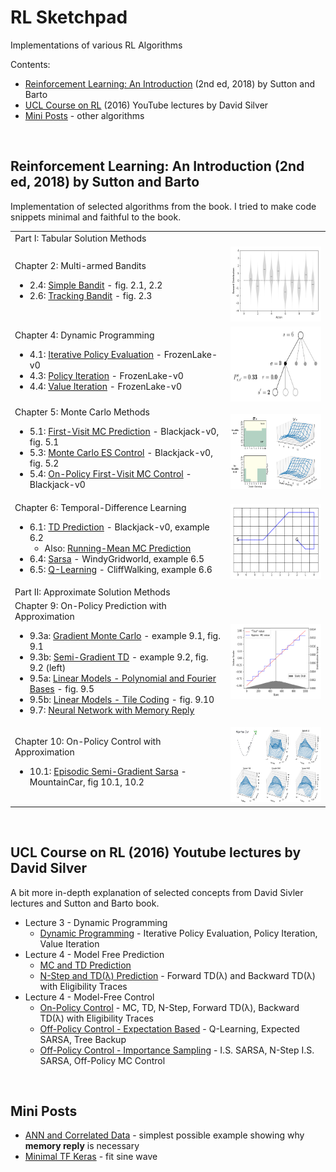 <h1> RL Sketchpad </h1>

Implementations of various RL Algorithms

Contents:
<ul>
  <li><a href="#rl-introduction">Reinforcement Learning: An Introduction</a> (2nd ed, 2018) by Sutton and Barto</li>
  <li><a href="#ucl-course-on-rl">UCL Course on RL</a> (2016) YouTube lectures by David Silver</li>
  <li><a href="#mini-posts">Mini Posts</a> - other algorithms</li>
</ul>

<br/>

<h2 id="rl-introduction"> Reinforcement Learning: An Introduction (2nd ed, 2018) by Sutton and Barto </h2>

Implementation of selected algorithms from the book. I tried to make code snippets minimal and faithful to the book.

<table>
  <tr>
    <td> Part I: Tabular Solution Methods </td>
    <td> </td>
  </tr>
 
  <tr>
    <td>
      <div>
        Chapter 2: Multi-armed Bandits
        <ul>
          <li> 2.4: <a href="https://marcinbogdanski.github.io/rl-sketchpad/RL_An_Introduction_2018/0204_Simple_Bandit.html">Simple Bandit</a> - fig. 2.1, 2.2 </li>
          <li> 2.6: <a href="https://marcinbogdanski.github.io/rl-sketchpad/RL_An_Introduction_2018/0206_Tracking_Bandit.html"> Tracking Bandit</a> - fig. 2.3 </li>
        </ul>
      </div>
    </td>
    <td style="border-color: white;">
      <img height="120" src="RL_An_Introduction_2018/assets/fig_0201.png" alt="fig_0201.png"/>
    </td>
  </tr>

  <tr>
    <td>
      <div>
        Chapter 4: Dynamic Programming
        <ul>
          <li> 4.1: <a href="https://marcinbogdanski.github.io/rl-sketchpad/RL_An_Introduction_2018/0401_Iterative_Policy_Evaluation.html">Iterative Policy Evaluation</a> - FrozenLake-v0 <!--gw 4.1 --> </li>
          <li> 4.3: <a href="https://marcinbogdanski.github.io/rl-sketchpad/RL_An_Introduction_2018/0403_Policy_Iteration.html">Policy Iteration</a> - FrozenLake-v0 <!--gw, car-re, e4.2 f4.2 --> </li>
          <li> 4.4: <a href="https://marcinbogdanski.github.io/rl-sketchpad/RL_An_Introduction_2018/0404_Value_Iteration.html">Value Iteration</a> - FrozenLake-v0 <!-- gambler problem, fig 4.3 --> </li>
        </ul>
      </div>
    </td>
    <td style="border-color: white;">
      <img height="120" src="RL_An_Introduction_2018/assets/0401_model_diagram.png" alt="0401_model_diagram.png"/>
    </td>
  </tr>
  
  
  <tr>
    <td>
      <div>
        Chapter 5: Monte Carlo Methods
        <ul>
          <li> 5.1: <a href="https://marcinbogdanski.github.io/rl-sketchpad/RL_An_Introduction_2018/0501_First_Visit_MC_Prediction.html">First-Visit MC Prediction</a> - Blackjack-v0, fig. 5.1 </li>
          <li> 5.3: <a href="https://marcinbogdanski.github.io/rl-sketchpad/RL_An_Introduction_2018/0503_Monte_Carlo_ES_Control.html">Monte Carlo ES Control</a> - Blackjack-v0, fig. 5.2 </li>
          <li> 5.4: <a href="https://marcinbogdanski.github.io/rl-sketchpad/RL_An_Introduction_2018/0504_On_Policy_First_Visit_MC_Control.html">On-Policy First-Visit MC Control</a> - Blackjack-v0 </li>
        </ul>
      </div>
    </td>
    <td style="border-color: white;">
      <img height="120" src="RL_An_Introduction_2018/assets/fig_0503.png" alt="fig_0503.png"/>
    </td>
  </tr>
  
  <tr>
    <td>
      <div>
        Chapter 6: Temporal-Difference Learning
        <ul>
          <li> 6.1: <a href="https://marcinbogdanski.github.io/rl-sketchpad/RL_An_Introduction_2018/0601_TD_Prediction.html">TD Prediction</a> - Blackjack-v0, example 6.2 
              <ul><li> Also: <a href="https://marcinbogdanski.github.io/rl-sketchpad/RL_An_Introduction_2018/0601_TD_Prediction.html">Running-Mean MC Prediction</a> </li></ul>
          </li>
          <li> 6.4: <a href="https://marcinbogdanski.github.io/rl-sketchpad/RL_An_Introduction_2018/0604_Sarsa.html">Sarsa</a> - WindyGridworld, example 6.5 </li>
          <li> 6.5: <a href="https://marcinbogdanski.github.io/rl-sketchpad/RL_An_Introduction_2018/0605_Q_Learning.html">Q-Learning</a> - CliffWalking, example 6.6 </li>
        </ul>
      </div>
    </td>
    <td style="border-color: white;">
      <img height="120" src="RL_An_Introduction_2018/assets/fig_0604a.png" alt="fig_0604a.png"/>
    </td>
  </tr>

  <tr>
    <td> Part II: Approximate Solution Methods </td>
    <td> </td>
  </tr>
  
  <tr>
    <td>
      <div>
        Chapter 9: On-Policy Prediction with Approximation
        <ul>
          <li> 9.3a: <a href="https://marcinbogdanski.github.io/rl-sketchpad/RL_An_Introduction_2018/0903a_Gradient_MC.html">Gradient Monte Carlo</a> - example 9.1, fig. 9.1 <!-- calc "true" --> </li>
          <li> 9.3b: <a href="https://marcinbogdanski.github.io/rl-sketchpad/RL_An_Introduction_2018/0903b_Semi_Gradient_TD.html">Semi-Gradient TD</a> - example 9.2, fig. 9.2 (left) </li>
          <li> 9.5a: <a href="https://marcinbogdanski.github.io/rl-sketchpad/RL_An_Introduction_2018/0905a_LM_Poly_Fourier.html">Linear Models - Polynomial and Fourier Bases</a> - fig. 9.5 </li>
          <li> 9.5b: <a href="https://marcinbogdanski.github.io/rl-sketchpad/RL_An_Introduction_2018/0905b_LM_Agg_Tile.html">Linear Models - Tile Coding</a> - fig. 9.10 </li>
          <li> 9.7: <a href="https://marcinbogdanski.github.io/rl-sketchpad/RL_An_Introduction_2018/0907_ANN.html">Neural Network with Memory Reply</a> </li>
        </ul>
      </div>
    </td>
    <td style="border-color: white;">
      <img height="120" src="RL_An_Introduction_2018/assets/fig_0901.png" alt="fig_0901.png"/>
    </td>
  </tr>
  
  <tr>
    <td>
      <div>
        Chapter 10: On-Policy Control with Approximation
        <ul>
          <li> 10.1: <a href="https://marcinbogdanski.github.io/rl-sketchpad/RL_An_Introduction_2018/1001_Episodic_Semi_Gradient_Sarsa.html">Episodic Semi-Gradient Sarsa</a> - MountainCar, fig 10.1, 10.2 </li>
        </ul>
      </div>
    </td>
    <td style="border-color: white;">
      <img height="120" src="RL_An_Introduction_2018/assets/fig_1001.png" alt="fig_1001.png"/>
    </td>
  </tr>

<!--
  <tr>
    <td>
      <div>
        Chapter Chapter
        <ul>
          <li> <a href=""></a> </li>
          <li> <a href=""></a> </li>
        </ul>
      </div>
    </td>
    <td style="border-color: white;">
      <img height="100" src=""/>
    </td>
  </tr>
-->
  
</table>


<!--
## Reinforcement Learning
### Reinforcement Learning: An Introduction (2nd ed, 2018) by Sutton and Barto
* Part I: Tabular Solution Methods
  * Chapter 2: Multi-armed Bandits
    * 2.4: [Simple Bandit](RL_An_Introduction_2018/0204_Simple_Bandit.ipynb) - fig. 2.1, 2.2
    * 2.6: [Tracking Bandit](RL_An_Introduction_2018/0206_Tracking_Bandit.ipynb) - fig. 2.3
  * Chapter 4: Dynamic Programming
    * 4.1: [Iterative Policy Evaluation](RL_An_Introduction_2018/0401_Iterative_Policy_Evaluation.ipynb) - FrozenLake-v0 
    * 4.3: [Policy Iteration](RL_An_Introduction_2018/0403_Policy_Iteration.ipynb) - FrozenLake-v0 
    * 4.4: [Value Iteration](RL_An_Introduction_2018/0404_Value_Iteration.ipynb) - FrozenLake-v0 
  * Chapter 5: Monte Carlo Methods
    * 5.1: [First-Visit MC Prediction](RL_An_Introduction_2018/0501_First_Visit_MC_Prediction.ipynb) - Blackjack-v0, fig. 5.1
    * 5.3: [Monte Carlo ES Control](RL_An_Introduction_2018/0503_Monte_Carlo_ES_Control.ipynb) - Blackjack-v0, fig. 5.2
    * 5.4: [On-Policy First-Visit MC Control](RL_An_Introduction_2018/0504_On_Policy_First_Visit_MC_Control.ipynb) - Blackjack-v0
  * Chapter 6: Temporal-Difference Learning
    * 6.1: [TD Prediction](RL_An_Introduction_2018/0601_TD_Prediction.ipynb) - Blackjack-v0, example 6.2, [Running-Mean MC Prediction](RL_An_Introduction_2018/0601_TD_Prediction.ipynb#Right-figure) alg.
    * 6.4: [Sarsa](RL_An_Introduction_2018/0604_Sarsa.ipynb) - WindyGridworld, example 6.5
    * 6.5: [Q-Learning](RL_An_Introduction_2018/0605_Q_Learning.ipynb) - CliffWalking, example 6.6
* Part II: Approximate Solution Methods
  * Chapter 9: On-Policy Prediction with Approximation
    * 9.3a: [Gradient Monte Carlo](RL_An_Introduction_2018/0903a_Gradient_MC.ipynb) - example 9.1, fig. 9.1 
    * 9.3b: [Semi-Gradient TD](RL_An_Introduction_2018/0903b_Semi_Gradient_TD.ipynb) - example 9.2, fig. 9.2 (left)
    * 9.5a: [Linear Models - Polynomial and Fourier Bases](RL_An_Introduction_2018/0905a_LM_Poly_Fourier.ipynb) - fig. 9.5
    * 9.5b: [Linear Models - Tile Coding](RL_An_Introduction_2018/0905b_LM_Tile_Coding.ipynb) - fig. 9.10
  * Chapter 10: On-Policy Control with Approximation
    * 10.1: [Episodic Semi-Gradient Sarsa](RL_An_Introduction_2018/1001_Episodic_Semi_Gradient_Sarsa.ipynb) - MountainCar, fig 10.1, 10.2
-->


<!-- 4.1    gw 4.1 -->
<!-- 4.3    gw, car-re, e4.2 f4.2 -->
<!-- 4.4    gambler problem, fig 4.3 -->
<!-- 9.3a   calc "true" -->

<!--* Chapter 1: Introduction -->
<!--  * Section 1.5: [Tic-Tac-Toe]() -->

<!--  * Section 2.7: [UCB Bandit]() - plot figure 2.4 -->
<!--  * Section 2.8: [Gradient Bandit]() - plot figure 2.5 -->
<!--  * Section 2.10: [Bandit Parameter Study]() - plot figure 2.6 -->

<!--  * Section 5.6: [Off-Policy MC Prediction](RL_An_Introduction_2018/0506_Off_Policy_MC_Prediction.ipynb) - fig. 5.3, 5.4-->
<!--  * Section 5.7: [Off-Policy MC Control](RL_An_Introduction_2018/0507_Off_Policy_MC_Control.ipynb) -->
<!--  * Section 5.8*: discounting aware IS -->
<!--  * Section 5.9*: per-decision IS -->

<!--  * Section 6.3: batch TD and MC - figure 6.2 -->
<!--  * Section 6.6: Expected Sarsa - figure 6.3, compare corridor? -->
<!--  * Section 6.7: Double Q-Learning - example 6.5 -->

<!--  * Section 7.1: N-Step TD Prediction - figure 7.2 -->
<!--  * Section 7.2: N-Step Sarsa - figure 7.4, +compare corridor? -->
<!--  * Section 7.3: Off-Policy N-Step Sarsa - importance sampling -->
<!--  * Section 7.5: N-Step Tree Backup -->
<!--  * Section 7.6: N-Step Q(phi?) - unifying algorithm -->

<!--  * Section 8.1: Random-Sample One-Step Tabular Q-Planning -->
<!--  * Section 8.2: Tabular Dyna-Q - dyna maze, fig 8.2, 8.3 -->
<!--  * Section 8.3: Fig 8.4, 8.5 (model is wrong) -->
<!--  * Section 8.4: Prioritized sweeping - example 8.4 -->
<!--  * Section 8.5: expected vs sample updates - figure 8.7 -->
<!--  * Section 8.6: trajectorry sampling - figure 8.8 -->
<!--  * Section 8.8, 8.9, 8.10, 8.11: planning at decision time - .. - MCTS -->

<!-- * Section 9.4 [N-Step Semi-Gradient TD]() - fig 9.2 (right)? -->
<!-- * Section 9.5 [Coarse Coding]() - square wave, fig 9.8 -->
<!-- * Section 9.8 [Least-Squares TD]() -->

<!-- * Section 10.2: [Semi-Gradient N-Step Sarsa]() - fig 10.3, 10.4 -->
<!-- * Section 10.3: [Differential Semi-Gradient Sarsa]() - avg. reward, fig. 10.5 -->
<!-- * Section 10.3: [Differential Semi-Gradient N-Step Sarsa]() -->

<!-- * Section 11.2* Off-policy divergence, fig 11.2 -->
<!-- * Section 11.7* Gradient-TD Methods fig 11.5 -->
<!-- * Section 11.8* Emphatic-TD Methods fig 11.5 -->

<!-- * Section 12.2: TD(λ) fig 12.3 -->
<!-- * Section 12.5: True Online TD(λ) fig 12.8 -->
<!-- * Section 12.7: Sarsa(λ) and True Online Sarsa(λ) - fig. 12.10, 12.11 -->
<!-- * Section 12.13: fig 12.14 -->

<!-- * Section 13.3: REINFORCE -->
<!-- * Section 13.4: REINFORCE with Baseline -->
<!-- * Section 13.5: One-Step Actor-Critic & Actor-Critic with Eligibility Traces (episodic) -->
<!-- * Section 13.6: Actor-Critic with Eligibility Traces (continuing) -->

<!--
* Linear Functions
  * Buckets
  * Tiles
* On-policy control - mountain car
* average reward [...]
* eligibility traces[...]
* policy gradients [...]
-->

<br/>



<h2 id="ucl-course-on-rl"> UCL Course on RL (2016) Youtube lectures by David Silver </h2>

A bit more in-depth explanation of selected concepts from David Sivler lectures and Sutton and Barto book.

<ul>
  <li>
    Lecture 3 - Dynamic Programming
    <ul>
      <li><a href="https://marcinbogdanski.github.io/rl-sketchpad/UCL_Course_on_RL/Lecture03_DP/DynamicProgramming.html">Dynamic Programming</a> - Iterative Policy Evaluation, Policy Iteration, Value Iteration</li>    
    </ul>
  </li>
  
  <li>
    Lecture 4 - Model Free Prediction
    <ul>
      <li><a href="https://marcinbogdanski.github.io/rl-sketchpad/UCL_Course_on_RL/Lecture04_Pred/ModelFreePrediction_Part1.html">MC and TD Prediction</a></li>
      <li><a href="https://marcinbogdanski.github.io/rl-sketchpad/UCL_Course_on_RL/Lecture04_Pred/ModelFreePrediction_Part2.html">N-Step and TD(λ) Prediction</a> - Forward TD(λ) and Backward TD(λ) with Eligibility Traces</li>    
    </ul>
  </li>
  
  <li>
    Lecture 4 - Model-Free Control
    <ul>
      <li><a href="https://marcinbogdanski.github.io/rl-sketchpad/UCL_Course_on_RL/Lecture05_Ctrl/ModelFreeControl_Part1.html">On-Policy Control</a> - MC, TD, N-Step, Forward TD(λ), Backward TD(λ) with Eligibility Traces</li>
      <li><a href="https://marcinbogdanski.github.io/rl-sketchpad/UCL_Course_on_RL/Lecture05_Ctrl/ModelFreeControl_Part2.html">Off-Policy Control - Expectation Based</a> - Q-Learning, Expected SARSA, Tree Backup</li>
      <li><a href="https://marcinbogdanski.github.io/rl-sketchpad/UCL_Course_on_RL/Lecture05_Ctrl/ModelFreeControl_Part3.html">Off-Policy Control - Importance Sampling</a> - I.S. SARSA, N-Step I.S. SARSA, Off-Policy MC Control</li>
    </ul>
  </li>
</ul>

<br/>

<h2 id="mini-posts"> Mini Posts </h2>



<ul>
  <li><a href="https://marcinbogdanski.github.io/rl-sketchpad/Mini_Posts/ANN_Correlated_Data.html">ANN and Correlated Data</a> - simplest possible example showing why <b>memory reply</b> is necessary</li>
  <li><a href="https://marcinbogdanski.github.io/rl-sketchpad/Mini_Posts/Minimal_TF_Keras.html">Minimal TF Keras</a> - fit sine wave</li>
    
    
</ul>

<!--
%3A  :
%28  (
%29  )
-->

